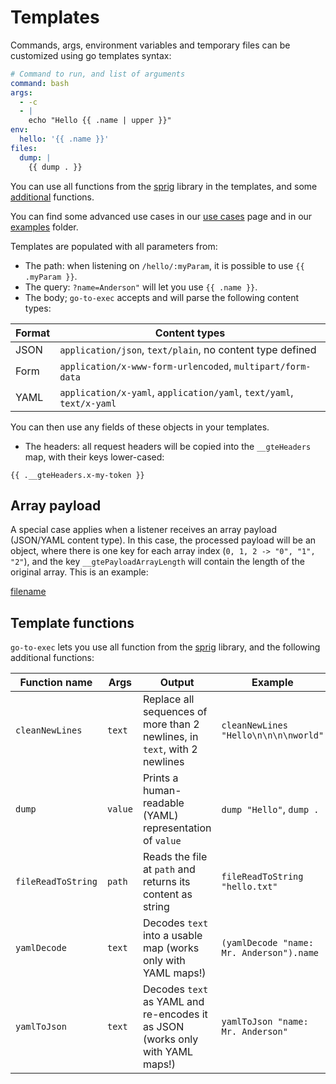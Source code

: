 # Templates

Commands, args, environment variables and temporary files can be customized using go templates syntax:

```yaml
# Command to run, and list of arguments
command: bash
args:
  - -c
  - |
    echo "Hello {{ .name | upper }}"
env:
  hello: '{{ .name }}'
files:
  dump: |
    {{ dump . }}
```

You can use all functions from the [sprig](https://github.com/Masterminds/sprig) library in the templates, and
some [additional](./0030-templates.md) functions.

You can find some advanced use cases in our [use cases](./0120-use-cases/) page and in
our [examples](https://github.com/cmaster11/go-to-exec/tree/main/examples) folder.

Templates are populated with all parameters from:

* The path: when listening on `/hello/:myParam`, it is possible to use `{{ .myParam }}`.
* The query: `?name=Anderson"` will let you use `{{ .name }}`.
* The body; `go-to-exec` accepts and will parse the following content types:

| Format | Content types |
| --- | --- |
| JSON | `application/json`, `text/plain`, no content type defined |
| Form | `application/x-www-form-urlencoded`, `multipart/form-data` |
| YAML | `application/x-yaml`, `application/yaml`, `text/yaml`, `text/x-yaml` |

You can then use any fields of these objects in your templates.

* The headers: all request headers will be copied into the `__gteHeaders` map, with their keys lower-cased:

```
{{ .__gteHeaders.x-my-token }}
```

## Array payload

A special case applies when a listener receives an array payload (JSON/YAML content type). In this case, the processed
payload will be an object, where there is one key for each array index (`0, 1, 2 -> "0", "1", "2"`), and the
key `__gtePayloadArrayLength` will contain the length of the original array. This is an example:

[filename](../examples/config.simple.array.yaml ':include :type=code')

## Template functions

`go-to-exec` lets you use all function from the [sprig](https://github.com/Masterminds/sprig) library, and the following additional functions:

| Function name | Args | Output | Example |
|---|---|---|---|
| `cleanNewLines` | `text` | Replace all sequences of more than 2 newlines, in `text`, with 2 newlines | `cleanNewLines "Hello\n\n\n\nworld"` |
| `dump` | `value` | Prints a human-readable (YAML) representation of `value` | `dump "Hello"`, `dump .` |
| `fileReadToString` | `path` | Reads the file at `path` and returns its content as string | `fileReadToString "hello.txt"` |
| `yamlDecode` | `text` | Decodes `text` into a usable map (works only with YAML maps!) | `(yamlDecode "name: Mr. Anderson").name` |
| `yamlToJson` | `text` | Decodes `text` as YAML and re-encodes it as JSON (works only with YAML maps!) | `yamlToJson "name: Mr. Anderson"` |